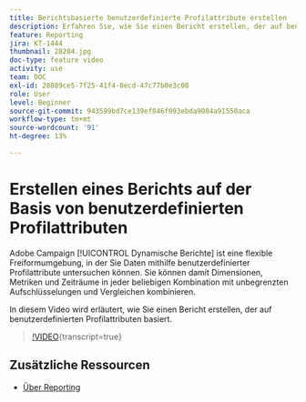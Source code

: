 ```yaml
---
title: Berichtsbasierte benutzerdefinierte Profilattribute erstellen
description: Erfahren Sie, wie Sie einen Bericht erstellen, der auf benutzerdefinierten Profilattributen basiert.
feature: Reporting
jira: KT-1444
thumbnail: 28204.jpg
doc-type: feature video
activity: use
team: DOC
exl-id: 28889ce5-7f25-41f4-8ecd-47c77b0e3c00
role: User
level: Beginner
source-git-commit: 943599bd7ce139ef846f093ebda9084a91550aca
workflow-type: tm+mt
source-wordcount: '91'
ht-degree: 13%

---
```


# Erstellen eines Berichts auf der Basis von benutzerdefinierten Profilattributen

Adobe Campaign [!UICONTROL Dynamische Berichte] ist eine flexible Freiformumgebung, in der Sie Daten mithilfe benutzerdefinierter Profilattribute untersuchen können. Sie können damit Dimensionen, Metriken und Zeiträume in jeder beliebigen Kombination mit unbegrenzten Aufschlüsselungen und Vergleichen kombinieren.

In diesem Video wird erläutert, wie Sie einen Bericht erstellen, der auf benutzerdefinierten Profilattributen basiert.

>[!VIDEO](https://video.tv.adobe.com/v/28204?learn=on){transcript=true}

## Zusätzliche Ressourcen

* [Über Reporting](https://experienceleague.adobe.com/docs/campaign-standard/using/reporting/about-reporting/about-dynamic-reports.html?lang=en)
